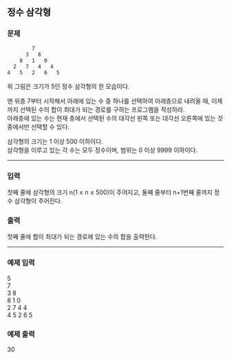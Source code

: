 ## 정수 삼각형  

### 문제  
            7    
          3   8    
        8   1   0  
      2   7   4   4
    4   5   2   6   5    
위 그림은 크기가 5인 정수 삼각형의 한 모습이다.

맨 위층 7부터 시작해서 아래에 있는 수 중 하나를 선택하여 아래층으로 내려올 때, 이제까지 선택된 수의 합이 최대가 되는 경로를 구하는 프로그램을 작성하라.   
아래층에 있는 수는 현재 층에서 선택된 수의 대각선 왼쪽 또는 대각선 오른쪽에 있는 것 중에서만 선택할 수 있다.  


삼각형의 크기는 1 이상 500 이하이다.  
삼각형을 이루고 있는 각 수는 모두 정수이며, 범위는 0 이상 9999 이하이다.  

------
### 입력
첫째 줄에 삼각형의 크기 n(1 ≤ n ≤ 500)이 주어지고, 둘째 줄부터 n+1번째 줄까지 정수 삼각형이 주어진다.

### 출력
첫째 줄에 합이 최대가 되는 경로에 있는 수의 합을 출력한다.


----
### 예제 입력 
5  
7  
3 8  
8 1 0  
2 7 4 4  
4 5 2 6 5 
  
  
### 예제 출력 
30